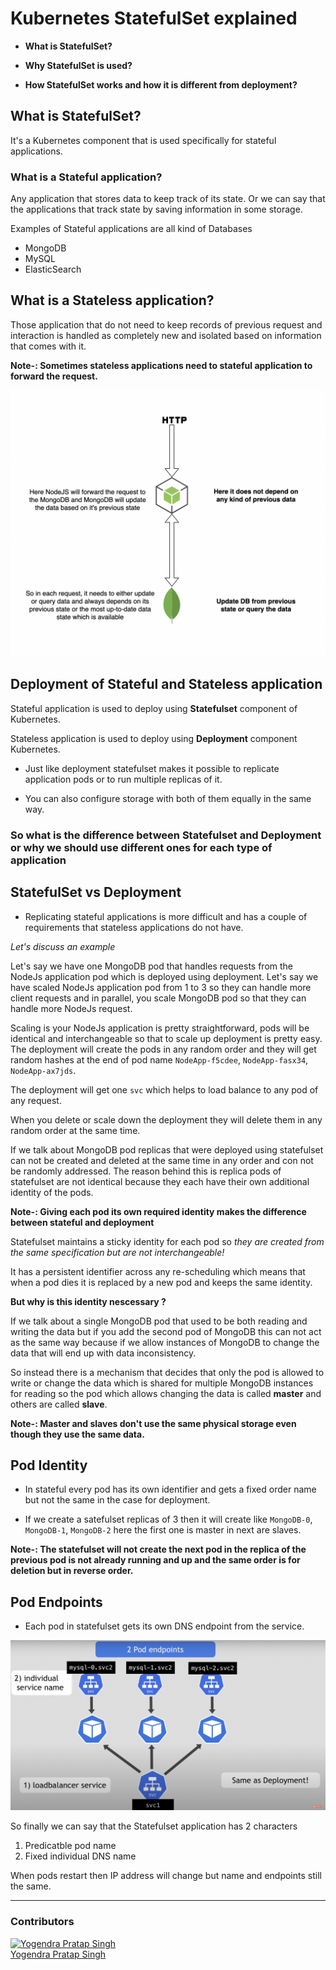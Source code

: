 # Kubernetes StatefulSet explained

- **What is StatefulSet?**

- **Why StatefulSet is used?**

- **How StatefulSet works and how it is different from deployment?**

## What is StatefulSet?
It's a Kubernetes component that is used specifically for stateful applications.

### What is a Stateful application?
Any application that stores data to keep track of its state. Or we can say that the applications that track state by saving information in some storage.

Examples of Stateful applications are all kind of Databases
- MongoDB
- MySQL
- ElasticSearch

## What is a Stateless application?
Those application that do not need to keep records of previous request and interaction is handled as completely new and isolated based on information that comes with it.

**Note-: Sometimes stateless applications need to stateful application to forward the request.**


![](../images/stateful-vs-stateless.png)


## Deployment of Stateful and Stateless application
Stateful application is used to deploy using **Statefulset** component of Kubernetes.

Stateless application is used to deploy using **Deployment** component Kubernetes.


- Just like deployment statefulset makes it possible to replicate application pods or to run multiple replicas of it.

- You can also configure storage with both of them equally in the same way.


### So what is the difference between Statefulset and Deployment or why we should use different ones for each type of application

## StatefulSet vs Deployment

- Replicating stateful applications is more difficult and has a couple of requirements that stateless applications do not have.

*Let's discuss an example*

Let's say we have one MongoDB pod that handles requests from the NodeJs application pod which is deployed using deployment. Let's say we have scaled NodeJs application pod from 1 to 3 so they can handle more client requests and in parallel, you scale MongoDB pod so that they can handle more NodeJs request.

Scaling is your NodeJs application is pretty straightforward, pods will be identical and interchangeable so that to scale up deployment is pretty easy. The deployment will create the pods in any random order and they will get random hashes at the end of pod name ```NodeApp-f5cdee```, ```NodeApp-fasx34```, ```NodeApp-ax7jds```.

The deployment will get one ```svc``` which helps to load balance to any pod of any request.

When you delete or scale down the deployment they will delete them in any random order at the same time.

If we talk about MongoDB pod replicas that were deployed using statefulset can not be created and deleted at the same time in any order and con not be randomly addressed. The reason behind this is replica pods of statefulset are not identical because they each have their own additional identity of the pods.

**Note-: Giving each pod its own required identity makes the difference between stateful and deployment**

Statefulset maintains a sticky identity for each pod so *they are created from the same specification but are not interchangeable!*

It has a persistent identifier across any re-scheduling which means that when a pod dies it is replaced by a new pod and keeps the same identity.


**But why is this identity nescessary ?**

If we talk about a single MongoDB pod that used to be both reading and writing the data but if you add the second pod of MongoDB this can not act as the same way because if we allow instances of MongoDB to change the data that will end up with data inconsistency.

So instead there is a mechanism that decides that only the pod is allowed to write or change the data which is shared for multiple MongoDB instances for reading so the pod which allows changing the data is called **master** and others are called **slave**.

**Note-: Master and slaves don't use the same physical storage even though they use the same data.**

## Pod Identity
- In stateful every pod has its own identifier and gets a fixed order name but not the same in the case for deployment.

- If we create a satefulset replicas of 3 then it will create like ```MongoDB-0```, ```MongoDB-1```, ```MongoDB-2``` here the first one is master in next are slaves.

**Note-: The statefulset will not create the next pod in the replica of the previous pod is not already running and up and the same order is for deletion but in reverse order.**

## Pod Endpoints
- Each pod in statefulset gets its own DNS endpoint from the service.

![](../images/podEndpoints.png)

So finally we can say that the Statefulset application has 2 characters


1. Predicatble pod name
2. Fixed individual DNS name 

When pods restart then IP address will change but name and endpoints still the same.


-------------------------------------------------------------------------

### Contributors
[![Yogendra Pratap Singh][yogendra_avatar]][yogendra_homepage]<br/>[Yogendra Pratap Singh][yogendra_homepage] 

  [yogendra_homepage]: https://github.com/PratapSingh13
  [yogendra_avatar]: https://img.cloudposse.com/75x75/https://github.com/PratapSingh13.png